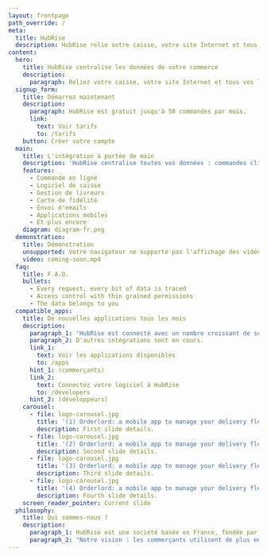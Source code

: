 ```yaml
---
layout: frontpage
path_override: /
meta:
  title: HubRise
  description: HubRise relie votre caisse, votre site Internet et tous vos logiciels.
content:
  hero:
    title: HubRise centralise les données de votre commerce
    description:
      paragraph: Reliez votre caisse, votre site Internet et tous vos logiciels.
  signup_form:
    title: Démarrez maintenant
    description:
      paragraph: HubRise est gratuit jusqu'à 50 commandes par mois.
      link:
        text: Voir tarifs
        to: /tarifs
    button: Créer votre compte
  main:
    title: L'intégration à portée de main
    description: 'HubRise centralise toutes vos données : commandes clients produits... Les applications raccordées à HubRise peuvent instantanément échanger ces données entre elles.'
    features:
      - Commande en ligne
      - Logiciel de caisse
      - Gestion de livreurs
      - Carte de fidélité
      - Envoi d'emails
      - Applications mobiles
      - Et plus encore
    diagram: diagram-fr.png
  demonstration:
    title: Démonstration
    unsupported: Votre navigateur ne supporte pas l'affichage des vidéos HTML5.
    video: coming-soon.mp4
  faq:
    title: F.A.Q.
    bullets:
      - Every request, every bit of data is traced
      - Access control with thin grained permissions
      - The data belongs to you
  compatible_apps:
    title: De nouvelles applications tous les mois
    description:
      paragraph_1: 'HubRise est connecté avec un nombre croissant de solutions : JDC/Kezia II, Nestor, MyOrderBox, OrderLord...'
      paragraph_2: D'autres intégrations sont en cours.
      link_1:
        text: Voir les applications disponibles
        to: /apps
      hint_1: (commerçants)
      link_2:
        text: Connectez votre logiciel à HubRise
        to: /developers
      hint_2: (développeurs)
    carousel:
      - file: logo-carousel.jpg
        title: '(1) Orderlord: a mobile app to manage your delivery fleet'
        description: First slide details.
      - file: logo-carousel.jpg
        title: '(2) Orderlord: a mobile app to manage your delivery fleet'
        description: Second slide details.
      - file: logo-carousel.jpg
        title: '(3) Orderlord: a mobile app to manage your delivery fleet'
        description: Third slide details.
      - file: logo-carousel.jpg
        title: '(4) Orderlord: a mobile app to manage your delivery fleet'
        description: Fourth slide details.
    screen_reader_pointer: Current slide
  philosophy:
    title: Qui sommes-nous ?
    description:
      paragraph_1: HubRise est une société basée en France, fondée par des ingénieurs spécialisés dans les logiciels de réservation aérienne, et de commande en ligne pour les restaurants.
      paragraph_2: "Notre vision : les commerçants utilisent de plus en plus d'applications informatiques pour leur activité, mais celles-ci ne communiquent généralement pas entre elles. HubRise veut offrir une solution universelle permettant à toutes les applications des commerçants de communiquer aisément entre elles."
---
```

